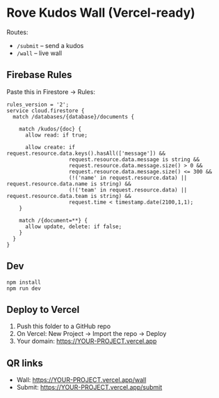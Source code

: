 # Rove Kudos Wall (Vercel-ready)
Routes:
- `/submit` – send a kudos
- `/wall` – live wall

## Firebase Rules
Paste this in Firestore → Rules:
```
rules_version = '2';
service cloud.firestore {
  match /databases/{database}/documents {

    match /kudos/{doc} {
      allow read: if true;

      allow create: if request.resource.data.keys().hasAll(['message']) &&
                    request.resource.data.message is string &&
                    request.resource.data.message.size() > 0 &&
                    request.resource.data.message.size() <= 300 &&
                    (!('name' in request.resource.data) || request.resource.data.name is string) &&
                    (!('team' in request.resource.data) || request.resource.data.team is string) &&
                    request.time < timestamp.date(2100,1,1);
    }

    match /{document=**} {
      allow update, delete: if false;
    }
  }
}
```

## Dev
```
npm install
npm run dev
```

## Deploy to Vercel
1) Push this folder to a GitHub repo  
2) On Vercel: New Project → Import the repo → Deploy  
3) Your domain: https://YOUR-PROJECT.vercel.app

## QR links
- Wall: https://YOUR-PROJECT.vercel.app/wall
- Submit: https://YOUR-PROJECT.vercel.app/submit
